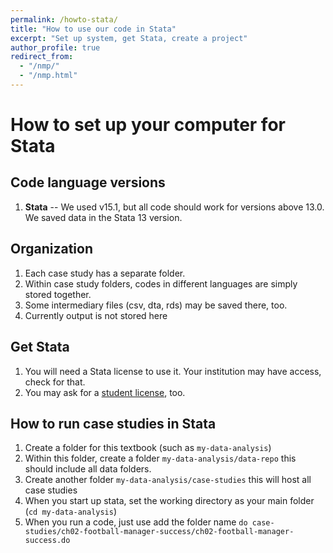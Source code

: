 ```yaml
---
permalink: /howto-stata/
title: "How to use our code in Stata"
excerpt: "Set up system, get Stata, create a project"
author_profile: true
redirect_from: 
  - "/nmp/"
  - "/nmp.html"
---
```


# How to set up your computer for Stata

## Code language versions
1. **Stata** -- We used v15.1, but all code should work for versions above 13.0. We saved data in the Stata 13 version. 

## Organization
1. Each case study has a separate folder.
2. Within case study folders, codes in different languages are simply stored together. 
3. Some intermediary files (csv, dta, rds) may be saved there, too. 
4. Currently output is not stored here 

## Get Stata
1. You will need a Stata license to use it. Your institution may have access, check for that. 
2. You may ask for a [student license](https://www.stata.com/customer-service/short-term-license/), too. 


## How to run case studies in Stata

1. Create a folder for this textbook (such as `my-data-analysis`)
2. Within this folder, create a folder `my-data-analysis/data-repo` this should include all data folders. 
3. Create another folder  `my-data-analysis/case-studies` this will host all case studies
4. When you start up stata, set the working directory as your main folder (`cd my-data-analysis`)
5. When you run a code, just use add the folder name `do case-studies/ch02-football-manager-success/ch02-football-manager-success.do`